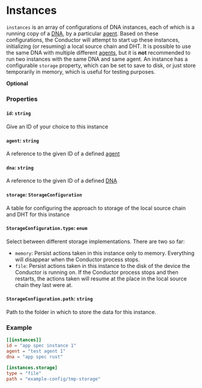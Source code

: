 # Instances

`instances` is an array of configurations of DNA instances, each of which is a running copy of a [DNA](./conductor_dnas.md), by a particular [agent](./conductor_agents.md). Based on these configurations, the Conductor will attempt to start up these instances, initializing (or resuming) a local source chain and DHT. It is possible to use the same DNA with multiple different [agents](./conductor_agents.md), but it is **not** recommended to run two instances with the same DNA and same agent. An instance has a configurable `storage` property, which can be set to save to disk, or just store temporarily in memory, which is useful for testing purposes.

**Optional**

### Properties

#### `id`: `string`
Give an ID of your choice to this instance

#### `agent`: `string`
A reference to the given ID of a defined [agent](./conductor_agents.md)

#### `dna`: `string`
A reference to the given ID of a defined [DNA](./conductor_dnas.md)

#### `storage`: `StorageConfiguration`
A table for configuring the approach to storage of the local source chain and DHT for this instance

#### `StorageConfiguration.type`: `enum`
Select between different storage implementations. There are two so far:
- `memory`: Persist actions taken in this instance only to memory. Everything will disappear when the Conductor process stops.
- `file`: Persist actions taken in this instance to the disk of the device the Conductor is running on. If the Conductor process stops and then restarts, the actions taken will resume at the place in the local source chain they last were at.

#### `StorageConfiguration.path`: `string`
Path to the folder in which to store the data for this instance.

### Example
```toml
[[instances]]
id = "app spec instance 1"
agent = "test agent 1"
dna = "app spec rust"

[instances.storage]
type = "file"
path = "example-config/tmp-storage"
```
